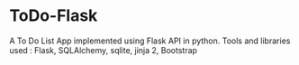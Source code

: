# ToDo-Flask
A To Do List App implemented using Flask API in python.
Tools and libraries used : Flask, SQLAlchemy, sqlite, jinja 2, Bootstrap
